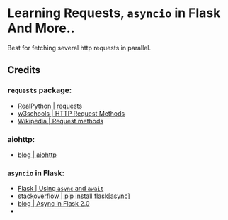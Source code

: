 # Learning Requests, `asyncio` in Flask And More..

Best for fetching several http requests in parallel.

## Credits

### `requests` package:
- [RealPython | requests](https://realpython.com/python-requests/)
- [w3schools | HTTP Request Methods](https://www.w3schools.com/tags/ref_httpmethods.asp)
- [Wikipedia | Request methods](https://en.wikipedia.org/wiki/Hypertext_Transfer_Protocol#Request_methods)

### aiohttp:
- [blog | aiohttp](https://www.twilio.com/blog/asynchronous-http-requests-in-python-with-aiohttp)

### `asyncio` in Flask:
- [Flask | Using `async` and `await`](https://flask.palletsprojects.com/en/2.0.x/async-await/#other-event-loops)
- [stackoverflow | pip install flask[async]](https://stackoverflow.com/questions/30539798/zsh-no-matches-found-requestssecurity)
- [blog | Async in Flask 2.0](https://testdriven.io/blog/flask-async/)
- 
